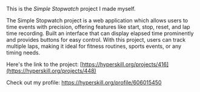 This is the *Simple Stopwatch* project I made myself.

The Simple Stopwatch project is a web application which allows users to time events with precision, offering features like start, stop, reset, and lap time recording. Built an interface that can display elapsed time prominently and provides buttons for easy control. With this project, users can track multiple laps, making it ideal for fitness routines, sports events, or any timing needs. 

Here's the link to the project: [https://hyperskill.org/projects/416](https://hyperskill.org/projects/448)

Check out my profile: https://hyperskill.org/profile/606015450
